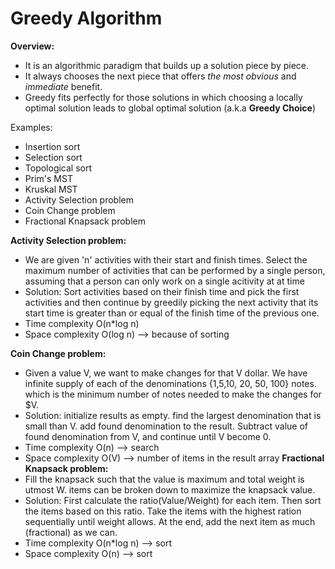 # Greedy Algorithm

**Overview:**
  - It is an algorithmic paradigm that builds up a solution piece by piece.
  - It always chooses the next piece that offers _the most obvious_ and _immediate_ benefit. 
  - Greedy fits perfectly for those solutions in which choosing a locally optimal solution leads to global optimal solution (a.k.a **Greedy Choice**)

Examples: 
  - Insertion sort
  - Selection sort
  - Topological sort
  - Prim's MST
  - Kruskal MST
  - Activity Selection problem
  - Coin Change problem
  - Fractional Knapsack problem


**Activity Selection problem:**
  - We are given 'n' activities with their start and finish times. Select the maximum number of activities that can be performed by a single person, assuming that a person can only work on a single acitivity at at time
  - Solution: Sort activities based on their finish time and pick the first activities and then continue by greedily picking the next activity that its start time is greater than or equal of the finish time of the previous one. 
  - Time complexity O(n*log n)
  - Space complexity O(log n)  --> because of sorting

**Coin Change problem:**
  - Given a value V, we want to make changes for that V dollar. We have infinite supply of each of the denominations {1,5,10, 20, 50, 100} notes. which is the minimum number of notes needed to make the changes for $V. 
  - Solution: initialize results as empty. find the largest denomination that is small than V. add found denomination to the result. Subtract value of found denomination from V, and continue until V become 0. 
  - Time complexity O(n) --> search
  - Space complexity O(V)  --> number of items in the result array
**Fractional Knapsack problem:**
  - Fill the knapsack such that the value is maximum and total weight is utmost W. items can be broken down to maximize the knapsack value. 
  - Solution: First calculate the ratio(Value/Weight) for each item. Then sort the items based on this ratio. Take the items with the highest ration sequentially until weight allows. At the end, add the next item as much (fractional) as we can. 
  - Time complexity O(n*log n) --> sort
  - Space complexity O(n)  --> sort










